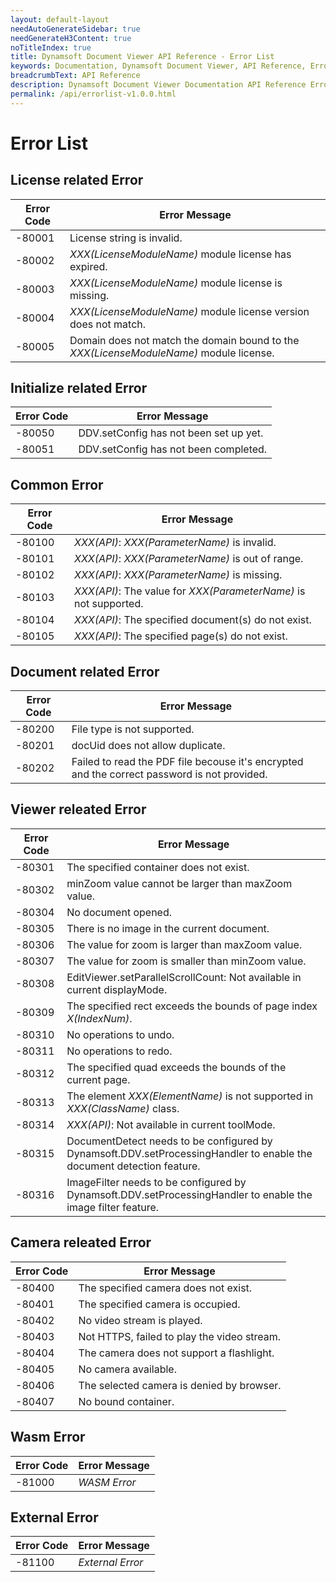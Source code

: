 ```yaml
---
layout: default-layout
needAutoGenerateSidebar: true
needGenerateH3Content: true
noTitleIndex: true
title: Dynamsoft Document Viewer API Reference - Error List
keywords: Documentation, Dynamsoft Document Viewer, API Reference, Error List
breadcrumbText: API Reference
description: Dynamsoft Document Viewer Documentation API Reference Error List Page
permalink: /api/errorlist-v1.0.0.html
---
```


# Error List

## License related Error

 Error Code | Error Message                                          
 ---------- | ------------------------------------------------------ 
 -80001     | License string is invalid.                             
 -80002     | *XXX(LicenseModuleName)* module license has expired.                        
 -80003     | *XXX(LicenseModuleName)* module license is missing.                         
 -80004     | *XXX(LicenseModuleName)* module license version does not match.             
 -80005     | Domain does not match the domain bound to the *XXX(LicenseModuleName)* module license. 

## Initialize related Error

 Error Code | Error Message                                    
 ---------- | ------------------------------------------------ 
 -80050     | DDV.setConfig has not been set up yet. 
 -80051     | DDV.setConfig has not been completed.  

## Common Error

 Error Code | Error Message                                                
 ---------- | ------------------------------------------------------------ 
 -80100     | *XXX(API)*: *XXX(ParameterName)* is invalid.          
 -80101     | *XXX(API)*: *XXX(ParameterName)* is out of range.     
 -80102     | *XXX(API)*: *XXX(ParameterName)* is missing.          
 -80103     | *XXX(API)*: The value for *XXX(ParameterName)* is not supported. 
 -80104     | *XXX(API)*: The specified document(s) do not exist.  
 -80105     | *XXX(API)*: The specified page(s) do not exist.      

## Document related Error

 Error Code | Error Message                                 
 ---------- | --------------------------------------------- 
 -80200     | File type is not supported.                   
 -80201     | docUid does not allow duplicate.              
 -80202     | Failed to read the PDF file becouse it's encrypted and the correct password is not provided. 

## Viewer releated Error

 Error Code | Error Message                                                
 ---------- | ------------------------------------------------------------ 
 -80301     | The specified container does not exist.                      
 -80302     | minZoom value cannot be larger than maxZoom value.           
 -80304     | No document opened.                                          
 -80305     | There is no image in the current document.                   
 -80306     | The value for zoom is larger than maxZoom value.             
 -80307     | The value for zoom is smaller than minZoom value.            
 -80308     | EditViewer.setParallelScrollCount: Not available in current displayMode. 
 -80309     | The specified rect exceeds the bounds of page index *X(IndexNum)*. 
 -80310     | No operations to undo.                                       
 -80311     | No operations to redo.                                       
 -80312     | The specified quad exceeds the bounds of the current page.   
 -80313     | The element *XXX(ElementName)* is not supported in *XXX(ClassName)* class.               
 -80314     | *XXX(API)*: Not available in current toolMode.       
 -80315     | DocumentDetect needs to be configured by Dynamsoft.DDV.setProcessingHandler to enable the document detection feature. 
 -80316     | ImageFilter needs to be configured by Dynamsoft.DDV.setProcessingHandler to enable the image filter feature. 

## Camera releated Error

 Error Code | Error Message                               
 ---------- | ------------------------------------------- 
 -80400     | The specified camera does not exist.        
 -80401     | The specified camera is occupied.           
 -80402     | No video stream is played.                  
 -80403     | Not HTTPS, failed to play the video stream. 
 -80404     | The camera does not support a flashlight.   
 -80405     | No camera available.                        
 -80406     | The selected camera is denied by browser.   
 -80407     | No bound container.                         


## Wasm Error

 Error Code | Error Message  
------------|----------------
 -81000     | *WASM Error*     

## External Error

 Error Code | Error Message  
------------|----------------
 -81100     | *External Error*     